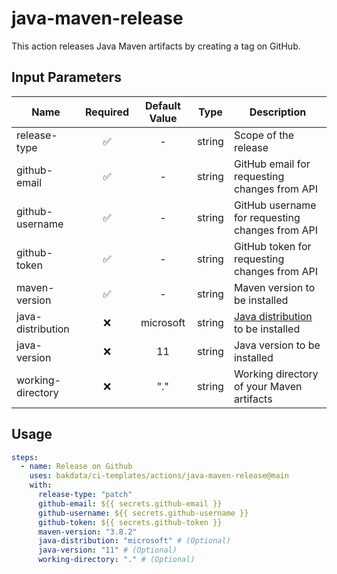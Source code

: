 # java-maven-release

This action releases Java Maven artifacts by creating a tag on GitHub.

## Input Parameters

| Name              | Required | Default Value |  Type  | Description                                                                                        |
| ----------------- | :------: | :-----------: | :----: | -------------------------------------------------------------------------------------------------- |
| release-type      |    ✅    |       -       | string | Scope of the release                                                                               |
| github-email      |    ✅    |       -       | string | GitHub email for requesting changes from API                                                       |
| github-username   |    ✅    |       -       | string | GitHub username for requesting changes from API                                                    |
| github-token      |    ✅    |       -       | string | GitHub token for requesting changes from API                                                       |
| maven-version     |    ✅    |       -       | string | Maven version to be installed                                                                      |
| java-distribution |    ❌    |   microsoft   | string | [Java distribution](https://github.com/actions/setup-java#supported-distributions) to be installed |
| java-version      |    ❌    |      11       | string | Java version to be installed                                                                       |
| working-directory |    ❌    |      "."      | string | Working directory of your Maven artifacts                                                          |

## Usage

```yaml
steps:
  - name: Release on Github
    uses: bakdata/ci-templates/actions/java-maven-release@main
    with:
      release-type: "patch"
      github-email: ${{ secrets.github-email }}
      github-username: ${{ secrets.github-username }}
      github-token: ${{ secrets.github-token }}
      maven-version: "3.8.2"
      java-distribution: "microsoft" # (Optional)
      java-version: "11" # (Optional)
      working-directory: "." # (Optional)
```
